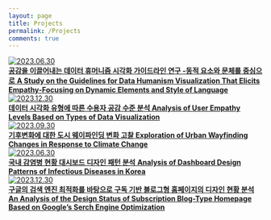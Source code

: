 ```yaml
---
layout: page
title: Projects
permalink: /Projects
comments: true
---
```


<div class="mb-30px">
    <div class="databox data_01">
        <a href="{{ site.baseurl }}/01_A-Study-on-the-Guidelines-for-Data-Humanism-Visualization-That-Elicits-Empathy">
            <div class="row">
                <div class="col-12 col-md-12 col-lg-3 pr-lg-0">
                    <img class="" src="{{site.baseurl}}/assets/images/data23-02.jpg" alt="2023.06.30" />
                </div>
                <div class="col-12 col-md-12 col-lg-9">
                    <b>공감을 이끌어내는 데이터 휴머니즘 시각화 가이드라인 연구 -동적 요소와 문체를 중심으로</b>
                    <b>A Study on the Guidelines for Data Humanism Visualization That Elicits Empathy-Focusing on Dynamic Elements and Style of Language</b>
                </div>
            </div>
        </a>
    </div>
    <div class="databox data_02">
        <a href="{{ site.baseurl }}/02_Analysis-of-User-Empathy-Levels-Based-on-Types-of-Data-Visualization">
            <div class="row">
                <div class="col-12 col-md-12 col-lg-3 pr-lg-0">
                    <img class="" src="{{site.baseurl}}/assets/images/Thumb/03Thumb.jpg" alt="2023.12.30" />
                </div>
                <div class="col-12 col-md-12 col-lg-9">
                    <b>데이터 시각화 유형에 따른 수용자 공감 수준 분석 </b>
                    <b>Analysis of User Empathy Levels Based on Types of Data Visualization</b>
                </div>
            </div>
        </a>
    </div>
    <div class="databox data_03">
        <a href="{{ site.baseurl }}/03_Exploration-of-Urban-Wayfinding-Changes-in-Response-to-Climate-Changea">
            <div class="row">
                <div class="col-12 col-md-12 col-lg-3 pr-lg-0">
                    <img class="" src="{{site.baseurl}}/assets/images/Thumb/02Thumb.jpg" alt="2023.09.30" />
                </div>
                <div class="col-12 col-md-12 col-lg-9">
                    <b>기후변화에 대한 도시 웨이파인딩 변화 고찰</b>
                    <b>Exploration of Urban Wayfinding Changes in Response to Climate Change</b>
                </div>
            </div>
        </a>
    </div>
    <div class="databox data_04">
        <a href="{{ site.baseurl }}/04_Dashboard-Design-Patterns-of-Infectious-Diseases-in-Korea">
            <div class="row">
                <div class="col-12 col-md-12 col-lg-3 pr-lg-0">
                    <img class="" src="{{site.baseurl}}/assets/images/Thumb/01Thumb.jpg" alt="2023.06.30" />
                </div>
                <div class="col-12 col-md-12 col-lg-9">
                    <b>국내 감염병 현황 대시보드 디자인 패턴 분석</b>
                    <b>Analysis of Dashboard Design Patterns of Infectious Diseases in Korea</b>
                </div>
            </div>
        </a>
    </div>
    <div class="databox data_05">
        <a href="{{ site.baseurl }}/05_An-Analysis-of-the-Design-Status-of-Subscription-Blog-Type-Homepage-Based-on-Google-s-Serch-Engine-Optimization">
            <div class="row">
                <div class="col-12 col-md-12 col-lg-3 pr-lg-0">
                    <img class="" src="{{site.baseurl}}/assets/images/Thumb/04Thumb.jpg" alt="2023.12.30" />
                </div>
                <div class="col-12 col-md-12 col-lg-9">
                    <b>구글의 검색 엔진 최적화를 바탕으로 구독 기반 블로그형 홈페이지의 디자인 현황 분석</b>
                    <b>An Analysis of the Design Status of Subscription Blog-Type Homepage Based on Google’s Serch Engine Optimization</b>
                </div>
            </div>
        </a>
    </div>
    <div class="databox data_03" style="display:none;">
        <a href="{{ site.baseurl }}/01_interactive_web">
            <div class="row">
                <div class="col-12 col-md-12 col-lg-3 pr-lg-0">
                    <img class="" src="{{site.baseurl}}/assets/images/data23-02.jpg" alt="" />
                </div>
                <div class="col-12 col-md-12 col-lg-9">
                    <b>02.Hello, dolphin?</b>
                    <p>Study Results Based on the Method of Delivery - Dolphin Story</p>
                    <p>If you want to check, please click.<br>(for mobile)</p>
                </div>
            </div>
        </a>
    </div>
</div>
